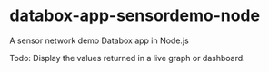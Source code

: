 # databox-app-sensordemo-node

A sensor network demo Databox app in Node.js

Todo: Display the values returned in a live graph or dashboard.
